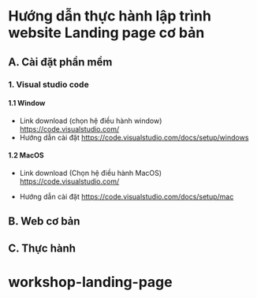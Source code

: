 # Hướng dẫn thực hành lập trình website Landing page cơ bản

## A. Cài đặt phần mềm
### 1. Visual studio code
#### 1.1 Window
- Link download (chọn hệ điều hành window)
https://code.visualstudio.com/
-  Hướng dẫn cài đặt
https://code.visualstudio.com/docs/setup/windows

#### 1.2 MacOS
- Link download (Chọn hệ điều hành MacOS)
https://code.visualstudio.com/

- Hướng dẫn cài đặt
https://code.visualstudio.com/docs/setup/mac


## B. Web cơ bản


## C. Thực hành
# workshop-landing-page
